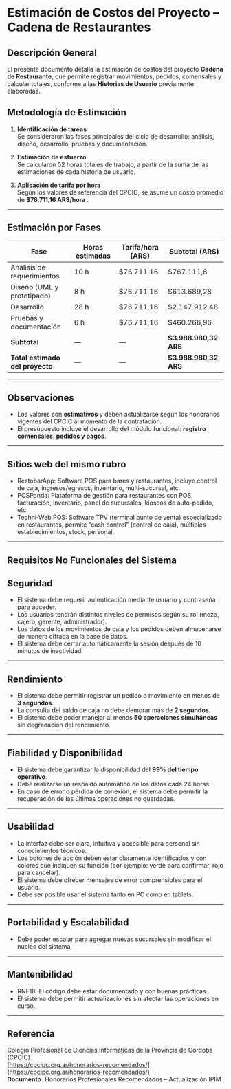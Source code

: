# Estimación de Costos del Proyecto – Cadena de Restaurantes

## Descripción General

El presente documento detalla la estimación de costos del proyecto **Cadena de Restaurante**, que permite registrar movimientos, pedidos, comensales y calcular totales, conforme a las **Historias de Usuario** previamente elaboradas.  

## Metodología de Estimación

1. **Identificación de tareas**  
   Se consideraron las fases principales del ciclo de desarrollo: análisis, diseño, desarrollo, pruebas y documentación.

2. **Estimación de esfuerzo**  
   Se calcularon 52 horas totales de trabajo, a partir de la suma de las estimaciones de cada historia de usuario.

3. **Aplicación de tarifa por hora**  
   Según los valores de referencia del CPCIC, se asume un costo promedio de **$76.711,16 ARS/hora** .


---

## Estimación por Fases

| Fase                         | Horas estimadas | Tarifa/hora (ARS) | Subtotal (ARS) |
|------------------------------|-----------------|-------------------|----------------|
| Análisis de requerimientos   | 10 h            | $76.711,16           | $767.111,6       |
| Diseño (UML y prototipado)   | 8 h             | $76.711,16            | $613.689,28         |
| Desarrollo                   | 28 h            | $76.711,16            | $2.147.912,48       |
| Pruebas y documentación      | 6 h             | $76.711,16            | $460.266,96      |
| **Subtotal**                 | —               | —                 | **$3.988.980,32 ARS**   |
| **Total estimado del proyecto** | —            | —                 | **$3.988.980,32 ARS** |

---

## Observaciones

- Los valores son **estimativos** y deben actualizarse según los honorarios vigentes del CPCIC al momento de la contratación.  
- El presupuesto incluye el desarrollo del módulo funcional: **registro comensales, pedidos y pagos**.  

---

## Sitios web del mismo rubro

- RestobarApp: Software POS para bares y restaurantes, incluye control de caja, ingresos/egresos, inventario, multi-sucursal, etc.
- POSPanda: Plataforma de gestión para restaurantes con POS, facturación, inventario, panel de sucursales, kioscos de auto-pedido, etc.
- Techni‑Web POS: Software TPV (terminal punto de venta) especializado en restaurantes, permite “cash control” (control de caja), múltiples establecimientos, stock, personal.
---

## Requisitos No Funcionales del Sistema

## Seguridad
- El sistema debe requerir autenticación mediante usuario y contraseña para acceder.  
- Los usuarios tendrán distintos niveles de permisos según su rol (mozo, cajero, gerente, administrador).  
- Los datos de los movimientos de caja y los pedidos deben almacenarse de manera cifrada en la base de datos.  
- El sistema debe cerrar automáticamente la sesión después de 10 minutos de inactividad.  

---

## Rendimiento
- El sistema debe permitir registrar un pedido o movimiento en menos de **3 segundos**.  
- La consulta del saldo de caja no debe demorar más de **2 segundos**.  
- El sistema debe poder manejar al menos **50 operaciones simultáneas** sin degradación del rendimiento.  

---

## Fiabilidad y Disponibilidad
- El sistema debe garantizar la disponibilidad del **99% del tiempo operativo**.  
- Debe realizarse un respaldo automático de los datos cada 24 horas.  
- En caso de error o pérdida de conexión, el sistema debe permitir la recuperación de las últimas operaciones no guardadas.  

---

##  Usabilidad
- La interfaz debe ser clara, intuitiva y accesible para personal sin conocimientos técnicos.  
- Los botones de acción deben estar claramente identificados y con colores que indiquen su función (por ejemplo: verde para confirmar, rojo para cancelar).  
- El sistema debe ofrecer mensajes de error comprensibles para el usuario.  
- Debe ser posible usar el sistema tanto en PC como en tablets.  

---

## Portabilidad y Escalabilidad  
- Debe poder escalar para agregar nuevas sucursales sin modificar el núcleo del sistema.   

---

## Mantenibilidad
- RNF18. El código debe estar documentado y con buenas prácticas.  
- El sistema debe permitir actualizaciones sin afectar las operaciones en curso.  

---


## Referencia

Colegio Profesional de Ciencias Informáticas de la Provincia de Córdoba (CPCIC)  
[https://cpcipc.org.ar/honorarios-recomendados/](https://cpcipc.org.ar/honorarios-recomendados/)  
**Documento:** Honorarios Profesionales Recomendados – Actualización IPIM
